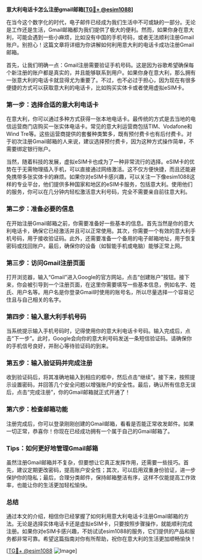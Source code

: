 **意大利电话卡怎么注册gmail邮箱[[TG💪+ @esim1088](https://t.me/s/esim1088)]**

在当今这个数字化的时代，电子邮件已经成为我们生活中不可或缺的一部分。无论是工作还是生活，Gmail邮箱都为我们提供了极大的便利。然而，如果你身在意大利，可能会遇到一些小麻烦，比如没有中国的手机号码，或者无法顺利注册Gmail账户。别担心！这篇文章将详细为你讲解如何利用意大利的电话卡成功注册Gmail邮箱。

首先，让我们明确一点：Gmail注册需要验证手机号码。这是因为谷歌希望确保每个新注册的账户都是真实的，并且能够联系到用户。如果你身在意大利，那么拥有一张意大利的电话卡就显得尤为重要了。不过，也不必过于担心，因为现在有很多便捷的方式可以获取意大利的电话卡，比如购买实体卡或者使用虚拟eSIM卡。

### **第一步：选择合适的意大利电话卡**

在意大利，你可以通过多种方式获得一张本地电话卡。最传统的方式是去当地的电信运营商门店购买一张实体电话卡。常见的意大利运营商包括TIM、Vodafone和Wind Tre等。这些运营商提供的套餐种类繁多，既有预付费卡也有后付费卡。对于初次注册Gmail邮箱的人来说，建议选择预付费卡，因为这种方式操作简单，不需要绑定银行账户。

当然，随着科技的发展，虚拟eSIM卡也成为了一种非常流行的选择。eSIM卡的优势在于无需物理插入手机，可以直接通过网络激活。这不仅方便快捷，而且还能避免携带多张实体卡的麻烦。如果你对eSIM卡感兴趣，可以关注一下像esim1088这样的专业平台，他们提供多种国家和地区的eSIM卡服务，包括意大利。使用他们的服务，你可以在几分钟内轻松激活意大利号码，完全不需要亲自前往意大利。

### **第二步：准备必要的信息**

在开始注册Gmail邮箱之前，你需要准备好一些基本的信息。首先当然是你的意大利电话卡，确保它已经激活并且可以正常使用。其次，你需要一个有效的意大利手机号码，用于接收验证码。此外，还需要准备一个备用的电子邮箱地址，用于恢复密码或找回账户。最后，确保你的设备（如智能手机或电脑）能够正常上网。

### **第三步：访问Gmail注册页面**

打开浏览器，输入“Gmail”进入Google的官方网站，点击“创建账户”按钮。接下来，你会被引导到一个注册页面，在这里你需要填写一些基本信息，例如名字、姓氏、用户名等。用户名是你登录Gmail时使用的账号名，所以尽量选择一个容易记住且与自己相关的名字。

### **第四步：输入意大利手机号码**

当系统提示输入手机号码时，记得使用你的意大利电话卡号码。输入完成后，点击“下一步”。此时，Google会向你的意大利号码发送一条短信验证码。请确保你的手机信号良好，并耐心等待验证码的到来。

### **第五步：输入验证码并完成注册**

收到验证码后，将其准确地输入到相应的框中，然后点击“继续”。接下来，按照提示设置密码，并回答几个安全问题以增强账户的安全性。最后，确认所有信息无误后，点击“完成注册”，你的Gmail邮箱就正式开通了！

### **第六步：检查邮箱功能**

注册完成后，你可以登录刚刚创建的Gmail邮箱，看看是否能正常收发邮件。如果一切正常，恭喜你！你现在已经成功拥有一个属于自己的Gmail邮箱了。

### **Tips：如何更好地管理Gmail邮箱**

虽然注册Gmail邮箱并不复杂，但要想让它真正发挥作用，还需要一些技巧。首先，建议定期更改密码，提高账户安全性；其次，可以启用双重身份验证，进一步保护你的隐私；最后，合理分类邮件，保持邮箱整洁有序，这样不仅能提高工作效率，也能让你的生活更加轻松愉快。

### **总结**

通过本文的介绍，相信你已经掌握了如何利用意大利电话卡注册Gmail邮箱的方法。无论是选择实体电话卡还是虚拟eSIM卡，只要按照步骤操作，就能顺利完成注册。如果你对eSIM卡感兴趣，不妨试试esim1088的服务，它们提供的产品和服务都非常可靠。希望这篇指南对你有所帮助，祝你在意大利的生活更加顺畅愉快！

[[TG💪+ @esim1088](https://t.me/s/esim1088) ![Image](https://i.postimg.cc/4NQfJmqS/Snipaste-2025-05-13-00-14-12.png)]